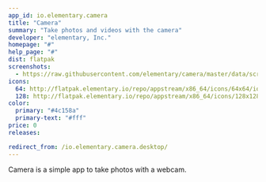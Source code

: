 ```yaml
---
app_id: io.elementary.camera
title: "Camera"
summary: "Take photos and videos with the camera"
developer: "elementary, Inc."
homepage: "#"
help_page: "#"
dist: flatpak
screenshots:
  - https://raw.githubusercontent.com/elementary/camera/master/data/screenshot.png
icons:
  64: http://flatpak.elementary.io/repo/appstream/x86_64/icons/64x64/io.elementary.camera.png
  128: http://flatpak.elementary.io/repo/appstream/x86_64/icons/128x128/io.elementary.camera.png
color:
  primary: "#4c158a"
  primary-text: "#fff"
price: 0
releases:

redirect_from: /io.elementary.camera.desktop/
---
```


<p>Camera is a simple app to take photos with a webcam.</p>